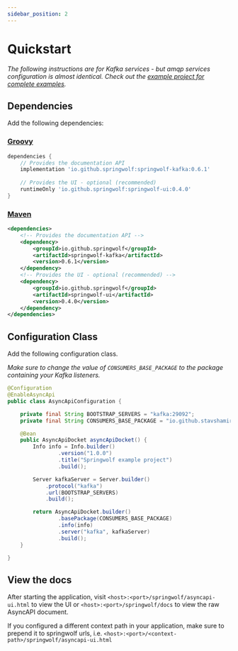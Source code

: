 ```yaml
---
sidebar_position: 2
---
```


# Quickstart

*The following instructions are for Kafka services - but amqp services configuration is almost identical. Check out the [example project for complete examples](https://github.com/timonback/springwolf-core/tree/master/springwolf-examples).*

## Dependencies

Add the following dependencies:

### [Groovy](#tab/groovy-dependencies)
```groovy
dependencies {
    // Provides the documentation API
    implementation 'io.github.springwolf:springwolf-kafka:0.6.1'
    
    // Provides the UI - optional (recommended)
    runtimeOnly 'io.github.springwolf:springwolf-ui:0.4.0'
}
```
### [Maven](#tab/maven-dependencies)
```xml
<dependencies>
    <!-- Provides the documentation API -->
    <dependency>
        <groupId>io.github.springwolf</groupId>
        <artifactId>springwolf-kafka</artifactId>
        <version>0.6.1</version>
    </dependency>
    <!-- Provides the UI - optional (recommended) -->
    <dependency>
        <groupId>io.github.springwolf</groupId>
        <artifactId>springwolf-ui</artifactId>
        <version>0.4.0</version>
    </dependency>
</dependencies>
```

## Configuration Class

Add the following configuration class.

*Make sure to change the value of `CONSUMERS_BASE_PACKAGE` to the package containing your Kafka listeners.*  

```java
@Configuration
@EnableAsyncApi
public class AsyncApiConfiguration {

    private final String BOOTSTRAP_SERVERS = "kafka:29092";
    private final String CONSUMERS_BASE_PACKAGE = "io.github.stavshamir.springwolf.example.consumers";

    @Bean
    public AsyncApiDocket asyncApiDocket() {
        Info info = Info.builder()
                .version("1.0.0")
                .title("Springwolf example project")
                .build();

        Server kafkaServer = Server.builder()
            .protocol("kafka")
            .url(BOOTSTRAP_SERVERS)
            .build();

        return AsyncApiDocket.builder()
                .basePackage(CONSUMERS_BASE_PACKAGE)
                .info(info)
                .server("kafka", kafkaServer)
                .build();
    }

}
```

## View the docs
After starting the application, visit `<host>:<port>/springwolf/asyncapi-ui.html` to view the UI or `<host>:<port>/springwolf/docs` to view the raw AsyncAPI document.

If you configured a different context path in your application, make sure to prepend it to springwolf urls, i.e. `<host>:<port>/<context-path>/springwolf/asyncapi-ui.html`


[kafka]: https://github.com/springwolf/springwolf-core/tree/master/springwolf-examples/springwolf-kafka-example
[amqp]:https://github.com/springwolf/springwolf-core/tree/master/springwolf-examples/springwolf-amqp-example
